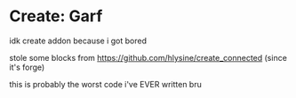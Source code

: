 # Create: Garf

idk create addon because i got bored

stole some blocks from https://github.com/hlysine/create_connected (since it's forge)

this is probably the worst code i've EVER written bru
